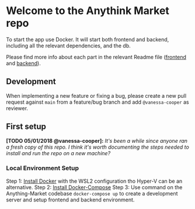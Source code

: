 # Welcome to the Anythink Market repo

To start the app use Docker. It will start both frontend and backend, including all the relevant dependencies, and the db.

Please find more info about each part in the relevant Readme file ([frontend](frontend/readme.md) and [backend](backend/README.md)).

## Development

When implementing a new feature or fixing a bug, please create a new pull request against `main` from a feature/bug branch and add `@vanessa-cooper` as reviewer.

## First setup

**[TODO 05/01/2018 @vanessa-cooper]:** _It's been a while since anyone ran a fresh copy of this repo. I think it's worth documenting the steps needed to install and run the repo on a new machine?_

### Local Environment Setup
Step 1: [Install Docker](https://docs.docker.com/get-docker/) with the WSL2 configuration tho Hyper-V can be an alternative.
Step 2: [Install Docker-Compose](https://docs.docker.com/compose/install/)
Step 3: Use command on the Anything-Market codebase `docker-compose up` to create a development server and setup frontend and backend environment.
